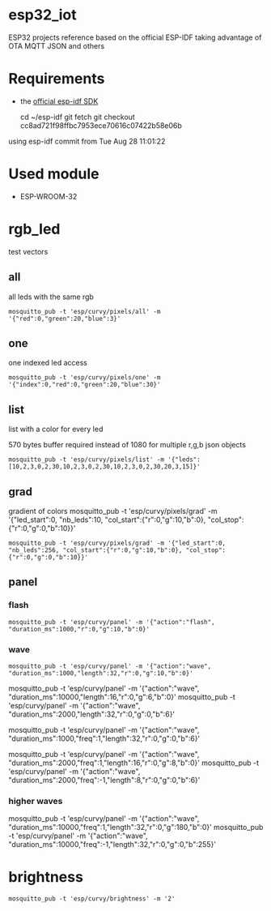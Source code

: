 # esp32_iot
ESP32 projects reference based on the official ESP-IDF taking advantage of OTA MQTT JSON and others

# Requirements
* the [official esp-idf SDK](https://github.com/espressif/esp-idf)

    cd ~/esp-idf
    git fetch
    git checkout cc8ad721f98ffbc7953ece70616c07422b58e06b

using esp-idf commit from Tue Aug 28 11:01:22

# Used module
* ESP-WROOM-32

# rgb_led
test vectors
## all
all leds with the same rgb

    mosquitto_pub -t 'esp/curvy/pixels/all' -m '{"red":0,"green":20,"blue":3}'
## one
one indexed led access

    mosquitto_pub -t 'esp/curvy/pixels/one' -m '{"index":0,"red":0,"green":20,"blue":30}'
## list
list with a color for every led

570 bytes buffer required instead of 1080 for multiple r,g,b json objects

    mosquitto_pub -t 'esp/curvy/pixels/list' -m '{"leds":[10,2,3,0,2,30,10,2,3,0,2,30,10,2,3,0,2,30,20,3,15]}'
## grad
gradient of colors
    mosquitto_pub -t 'esp/curvy/pixels/grad' -m '{"led_start":0, "nb_leds":10, "col_start":{"r":0,"g":10,"b":0}, "col_stop":{"r":0,"g":0,"b":10}}'

    mosquitto_pub -t 'esp/curvy/pixels/grad' -m '{"led_start":0, "nb_leds":256, "col_start":{"r":0,"g":10,"b":0}, "col_stop":{"r":0,"g":0,"b":10}}'

## panel
### flash
    mosquitto_pub -t 'esp/curvy/panel' -m '{"action":"flash", "duration_ms":1000,"r":0,"g":10,"b":0}'

### wave
    mosquitto_pub -t 'esp/curvy/panel' -m '{"action":"wave", "duration_ms":1000,"length":32,"r":0,"g":10,"b":0}'

mosquitto_pub -t 'esp/curvy/panel' -m '{"action":"wave", "duration_ms":10000,"length":16,"r":0,"g":6,"b":0}'
mosquitto_pub -t 'esp/curvy/panel' -m '{"action":"wave", "duration_ms":2000,"length":32,"r":0,"g":0,"b":6}'

mosquitto_pub -t 'esp/curvy/panel' -m '{"action":"wave", "duration_ms":1000,"freq":1,"length":32,"r":0,"g":0,"b":6}'


mosquitto_pub -t 'esp/curvy/panel' -m '{"action":"wave", "duration_ms":2000,"freq":1,"length":16,"r":0,"g":8,"b":0}'
mosquitto_pub -t 'esp/curvy/panel' -m '{"action":"wave", "duration_ms":2000,"freq":-1,"length":8,"r":0,"g":0,"b":6}'

### higher waves
mosquitto_pub -t 'esp/curvy/panel' -m '{"action":"wave", "duration_ms":10000,"freq":1,"length":32,"r":0,"g":180,"b":0}'
mosquitto_pub -t 'esp/curvy/panel' -m '{"action":"wave", "duration_ms":10000,"freq":-1,"length":32,"r":0,"g":0,"b":255}'

# brightness

    mosquitto_pub -t 'esp/curvy/brightness' -m '2'
